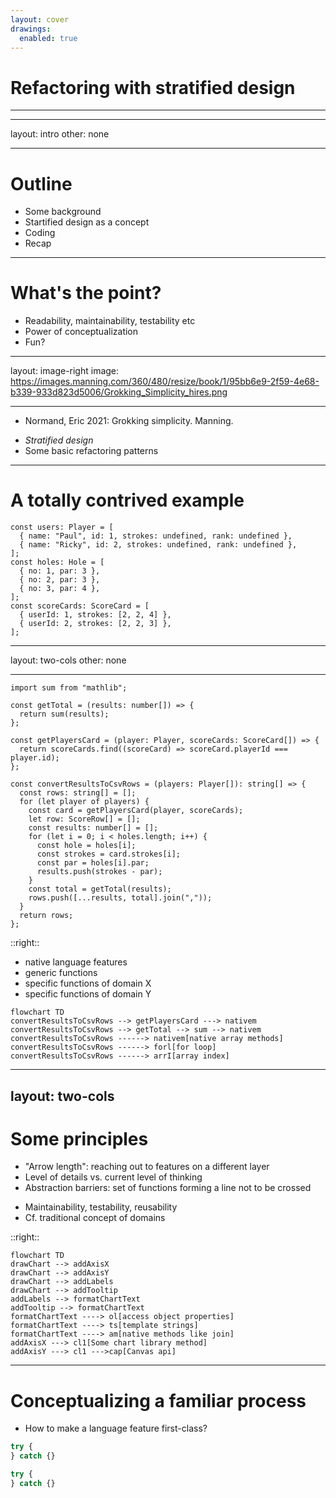 ```yaml
---
layout: cover
drawings:
  enabled: true
---
```


# Refactoring with stratified design

---

---

layout: intro
other: none

---

# Outline

<v-clicks>

- Some background
- Startified design as a concept
- Coding
- Recap

</v-clicks>

---

# What's the point?

<v-clicks>

- Readability, maintainability, testability etc
- Power of conceptualization
- Fun?

</v-clicks>

---

layout: image-right
image: https://images.manning.com/360/480/resize/book/1/95bb6e9-2f59-4e68-b339-933d823d5006/Grokking_Simplicity_hires.png

---

- Normand, Eric 2021: Grokking simplicity. Manning.

<v-clicks>

- _Stratified design_
- Some basic refactoring patterns

</v-clicks>

---

# A totally contrived example

```typescript{0|1-4|5-9|10-13}
const users: Player = [
  { name: "Paul", id: 1, strokes: undefined, rank: undefined },
  { name: "Ricky", id: 2, strokes: undefined, rank: undefined },
];
const holes: Hole = [
  { no: 1, par: 3 },
  { no: 2, par: 3 },
  { no: 3, par: 4 },
];
const scoreCards: ScoreCard = [
  { userId: 1, strokes: [2, 2, 4] },
  { userId: 2, strokes: [2, 2, 3] },
];
```

---

layout: two-cols
other: none

---

```typescript{11-27|0|14|23|13,17|18,19,20|21|all}
import sum from "mathlib";

const getTotal = (results: number[]) => {
  return sum(results);
};

const getPlayersCard = (player: Player, scoreCards: ScoreCard[]) => {
  return scoreCards.find((scoreCard) => scoreCard.playerId === player.id);
};

const convertResultsToCsvRows = (players: Player[]): string[] => {
  const rows: string[] = [];
  for (let player of players) {
    const card = getPlayersCard(player, scoreCards);
    let row: ScoreRow[] = [];
    const results: number[] = [];
    for (let i = 0; i < holes.length; i++) {
      const hole = holes[i];
      const strokes = card.strokes[i];
      const par = holes[i].par;
      results.push(strokes - par);
    }
    const total = getTotal(results);
    rows.push([...results, total].join(","));
  }
  return rows;
};
```

::right::

<v-click>

- native language features
- generic functions
- specific functions of domain X
- specific functions of domain Y

</v-click>

<v-click>

```mermaid
flowchart TD
convertResultsToCsvRows --> getPlayersCard ---> nativem
convertResultsToCsvRows --> getTotal --> sum --> nativem
convertResultsToCsvRows ------> nativem[native array methods]
convertResultsToCsvRows ------> forl[for loop]
convertResultsToCsvRows ------> arrI[array index]
```

</v-click>

---

## layout: two-cols

# Some principles

<v-clicks>

- "Arrow length": reaching out to features on a different layer
- Level of details vs. current level of thinking
- Abstraction barriers: set of functions forming a line not to be crossed

</v-clicks>

<v-clicks at="5">

- Maintainability, testability, reusability
- Cf. traditional concept of domains

</v-clicks>

::right::

<v-click at="4">

```mermaid
flowchart TD
drawChart --> addAxisX
drawChart --> addAxisY
drawChart --> addLabels
drawChart --> addTooltip
addLabels --> formatChartText
addTooltip --> formatChartText
formatChartText ----> ol[access object properties]
formatChartText ----> ts[template strings]
formatChartText ----> am[native methods like join]
addAxisX ---> cl1[Some chart library method]
addAxisY ---> cl1 --->cap[Canvas api]
```

</v-click>

---

# Conceptualizing a familiar process

- How to make a language feature first-class?

<div class="flex" v-click>

<div>

```typescript
try {
} catch {}
```

</div>

<div class="ml-4">

```typescript
try {
} catch {}
```

</div>

</div>
